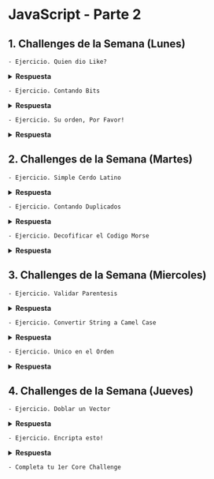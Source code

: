 # JavaScript - Parte 2

## 1. Challenges de la Semana (Lunes)

    - Ejercicio. Quien dio Like?

<details><summary><strong>Respuesta</strong></summary>

```JavaScript

function likes(names) {
  let personas = names.length;
  let respuesta = "";
  
  switch(personas) {
      case 0:
        respuesta = "no one likes this";
        break;
      case 1:
        respuesta = `${names[0]} likes this`;
        break;
      case 2:
        respuesta = `${names[0]} and ${names[1]} like this`;
        break;
      case 3:
        respuesta = `${names[0]}, ${names[1]} and ${names[2]} like this`;
        break
      default:
        respuesta = `${names[0]}, ${names[1]} and ${personas - 2} others like this`;  
  }
  return respuesta;
}

```
</details>

    - Ejercicio. Contando Bits

<details><summary><strong>Respuesta</strong></summary>

```JavaScript

var countBits = function(n) {
  let binario = Math.abs(n).toString(2);
  contador = 0;
  for(var i = 0; i < binario.length; i++) {
	  if (binario[i] === "1") {
      contador++;
    }
  }
  return contador ;
};

```

</details>

    - Ejercicio. Su orden, Por Favor!

<details><summary><strong>Respuesta</strong></summary>

```JavaScript

function order(words){
  // Inicializamos el Array
  if (words === "" ) {
    return "";
  } else {
    arreglo = words.split(' ');
    arreglo2 = [];
  
    for (let i=1; i < 10; i++) {
      for (let j=0; j < arreglo.length; j++) {
        if (arreglo[j].indexOf(i) != -1) {
          arreglo2.push(arreglo[j]);
        }
      }
    }
    return arreglo2.join(' '); 
  }
}

```

</details>

## 2. Challenges de la Semana (Martes)

    - Ejercicio. Simple Cerdo Latino

<details><summary><strong>Respuesta</strong></summary>    

```JavaScript

function pigIt(str){
  let vector = str.split(' ');
  let vector2 = [];
  
  for (let i=0; i < vector.length; i++) {
    // Verifico que no traiga signos de puntuacion
    final = (vector[i].substring(0,1) === "!" || vector[i].substring(0,1) === "?" ) 
      ? vector[i].substring(0,1)
      : vector[i].substring(0,1) + 'ay';
    
    vector2[i] = vector[i].substring(1,vector[i].length) + final;
  }
  return vector2.join(' ');
}

```

</details>

    - Ejercicio. Contando Duplicados

<details><summary><strong>Respuesta</strong></summary>

```JavaScript

function duplicateCount(text){
  //Inicializamos las variables y ordenamos el arreglo
  arreglo = text.toLowerCase().split('').sort();
  let repetidos = [];
  let contador = 1;
  
  for ( let i=0; i < arreglo.length; i++ ) {
    if ( arreglo[i] === arreglo[i+1]) {
      contador++;
    } else if (contador > 1) {
        repetidos.push(contador);
        contador = 1; 
    }
  }
  return repetidos.length;
}

```

</details>

    - Ejercicio. Decofificar el Codigo Morse

<details><summary><strong>Respuesta</strong></summary>

```JavaScript

var decodeMorse = function(morseCode){
  var palabras = (morseCode).split('   ');
  var letras = palabras.map((w) => w.split(' '));
  var decoded = [];

  for(var i = 0; i < letras.length; i++){
    decoded[i] = [];
    for(var x = 0; x < letras[i].length; x++){
        if(MORSE_CODE[letras[i][x]]  && typeof MORSE_CODE[letras[i][x]] != 'undefined'){
            decoded[i].push( MORSE_CODE[letras[i][x]] );
        }
    }
  }

  return decoded.map(arr => arr.join('')).join(' ').replace(/  /g, ' ').trim();
}

```

</details>

## 3. Challenges de la Semana (Miercoles)

    - Ejercicio. Validar Parentesis

<details><summary><strong>Respuesta</strong></summary>

```JavaScript

function validParentheses(parens) {
  //Inicializamos variables
  let abiertos =0;
  
  for (let i = 0; i < parens.length; i++) {
    (parens[i] === '(' ) ? abiertos++: abiertos--;
    
    if (abiertos < 0 ) return false;
  }
  
  return (abiertos === 0 ) ?  true : false;
}

```

</details>

    - Ejercicio. Convertir String a Camel Case

<details><summary><strong>Respuesta</strong></summary>

```JavaScript

function toCamelCase(str){
  let arreglo = str.split(/_|-/);
  let palabra = "";
  
  for (let i = 0; i < arreglo.length; i++) {
    if ( i != 0 ) {
     arreglo[i] = arreglo[i].charAt(0).toUpperCase() + arreglo[i].slice(1); 
    }
    palabra = palabra + arreglo[i];
  }
  return palabra;
}

```

</details>

    - Ejercicio. Unico en el Orden

<details><summary><strong>Respuesta</strong></summary>

```JavaScript

var uniqueInOrder=function(iterable){
  //your code here - remember iterable can be a string or an array
  let cadena = [];
   
  // Si es string lo convierto a Array
  let arreglo = (typeof(iterable) === 'string')   
    ? [...iterable]
    : iterable;
   
  for (let i=0; i< arreglo.length; i++) {
    if ( arreglo[i+1] != arreglo[i] ) cadena.push(arreglo[i]);
  }
  return cadena;
}

```

</details>

## 4. Challenges de la Semana (Jueves)

    - Ejercicio. Doblar un Vector

<details><summary><strong>Respuesta</strong></summary>

```JavaScript

function foldArray(array, runs)
{
  let copia = array.concat();
  let num = 0; 
  let temporal = '';
  
  // Realizamos iteraciones en base al parametro 'runs'
  for (let j = 0; j < runs; j++) {
    num = array.length / 2;
    temporal = [];
    odd = ( num % 2 );
    
    //Verificamos si la cantidad de elementos es par o impar
    if (odd % 2 !== 0) num = Math.trunc(num);
    
    for (let i=0; i <= num - 1; i++) {
      temporal[i] = array[i] + array[array.length - (i + 1)]
    }
    
    if (odd % 2 !== 0 && odd !== 1 ) temporal.push(array[num]);
    
    array = [];
    array = temporal.concat();
  }
  return array;
}

```
</details>


    - Ejercicio. Encripta esto!

<details><summary><strong>Respuesta</strong></summary>

```JavaScript

var encryptThis = function(text) {
  let respuesta;
  let arreglo = text.split(" ");
  let cadena = [];
  
  for (let i=0; i<arreglo.length; i++) {
    respuesta = "";
    
    switch (arreglo[i].length) {
      case 1:
        respuesta = arreglo[i].charCodeAt(0);
        break;
      case 2:
        respuesta =  arreglo[i].charCodeAt(0) + arreglo[i].slice(arreglo[i].length-1,arreglo[i].length);
        break;
      case 3:
        respuesta =  arreglo[i].charCodeAt(0) + arreglo[i].slice(arreglo[i].length-1,arreglo[i].length) + arreglo[i].substring(1,2);
        break;
      default:
        respuesta =  arreglo[i].charCodeAt(0) +  
                     arreglo[i].slice(arreglo[i].length-1,arreglo[i].length) + 
                     arreglo[i].substring(2,arreglo[i].length - 1) +
                     arreglo[i].substring(1,2);
        break;
    }
    cadena.push(respuesta);
  }
  return cadena.join(' ');
}

```

</details>

    - Completa tu 1er Core Challenge